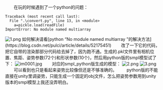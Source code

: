 &emsp;&emsp;在玩的时候遇到了一个python的问题：
~~~
Traceback (most recent call last):
  File ".\convert.py", line 13, in <module>
    a=pickle.load(readFile)
ImportError: No module named multiarray
~~~
<img src="https://i.loli.net/2019/01/14/5c3bf047226cd.png" alt="1.png" title="1.png" />
如何解决请看[python “No module named multiarray ”的解决方法](https://blog.csdn.net/pulci/article/details/52175451)
&emsp;&emsp;改了一下它的代码，把它自带的渲染那部分代码给去掉了，因为跑不通。生成的.pkl文件里有相机位置、焦距、姿势参数(72个)和形状参数(10个)，然后用python版的smpl模型试了下：
<img src="https://i.loli.net/2019/01/14/5c3c772b1f89b.jpg" alt="im0001.jpg" title="im0001.jpg" />
&emsp;&emsp;对应的smpl_python版生成的模型：
<img src="https://i.loli.net/2019/01/14/5c3c7b32ad16a.png" alt="2.png" title="2.png" />
<img src="https://i.loli.net/2019/01/14/5c3c7b32af073.png" alt="3.png" title="3.png" />
&emsp;&emsp;可以看到也只是看起来姿势比较像但还是不够准确的。
&emsp;&emsp;python版的不能直接在unity里调姿势，只能生成一个固定的obj文件，怎么把姿势参数用到unity版本的smpl模型上我还没弄明白。
